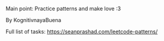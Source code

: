 Main point:
Practice patterns and make love :3

By KognitivnayaBuena

Full list of tasks:
https://seanprashad.com/leetcode-patterns/
